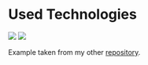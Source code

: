 # Used Technologies

[![](https://img.shields.io/badge/code-typescript-informational?style=flat&logo=typescript&logoColor=white&color=2bbc8a)](https://github.com/microsoft/TypeScript)
[![](https://img.shields.io/badge/framework-react-informational?style=flat&logo=react&logoColor=white&color=2bbc8a)](https://github.com/facebook/react)

Example taken from my other [repository](https://github.com/just-noname-bing/react-three-fiber).
